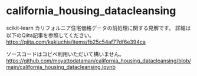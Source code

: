 # california_housing_datacleansing
scikit-learn カリフォルニア住宅価格データの前処理に関する見解です。
詳細は以下のQiita記事を参照してください。
https://qiita.com/kakiuchis/items/fb25c54af77df6e394ca

ソースコードはコピペ利用いただいて構いません。
https://github.com/moyattodataman/california_housing_datacleansing/blob/main/california_housing_datacleansing.ipynb
